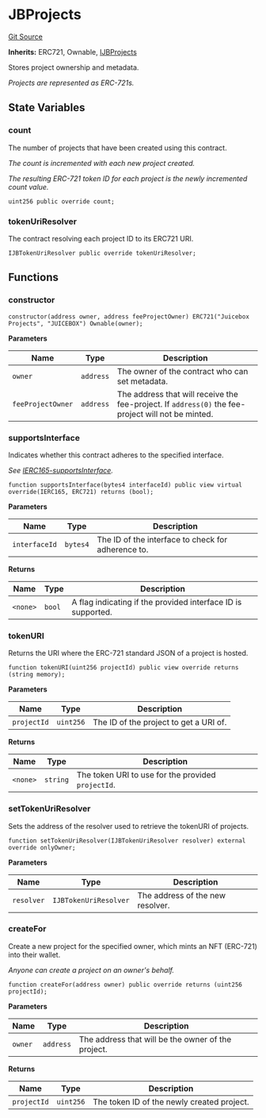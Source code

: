 # JBProjects
[Git Source](https://github.com/Bananapus/nana-core/blob/2998dca2fbd2658e2c8791d6dc8348147d69e28e/src/JBProjects.sol)

**Inherits:**
ERC721, Ownable, [IJBProjects](/docs/v4/api/core/interfaces/IJBProjects.md)

Stores project ownership and metadata.

*Projects are represented as ERC-721s.*


## State Variables
### count
The number of projects that have been created using this contract.

*The count is incremented with each new project created.*

*The resulting ERC-721 token ID for each project is the newly incremented count value.*


```solidity
uint256 public override count;
```


### tokenUriResolver
The contract resolving each project ID to its ERC721 URI.


```solidity
IJBTokenUriResolver public override tokenUriResolver;
```


## Functions
### constructor


```solidity
constructor(address owner, address feeProjectOwner) ERC721("Juicebox Projects", "JUICEBOX") Ownable(owner);
```
**Parameters**

|Name|Type|Description|
|----|----|-----------|
|`owner`|`address`|The owner of the contract who can set metadata.|
|`feeProjectOwner`|`address`|The address that will receive the fee-project. If `address(0)` the fee-project will not be minted.|


### supportsInterface

Indicates whether this contract adheres to the specified interface.

*See [IERC165-supportsInterface](/docs/v4/api/core/JBFeelessAddresses.md#supportsinterface).*


```solidity
function supportsInterface(bytes4 interfaceId) public view virtual override(IERC165, ERC721) returns (bool);
```
**Parameters**

|Name|Type|Description|
|----|----|-----------|
|`interfaceId`|`bytes4`|The ID of the interface to check for adherence to.|

**Returns**

|Name|Type|Description|
|----|----|-----------|
|`<none>`|`bool`|A flag indicating if the provided interface ID is supported.|


### tokenURI

Returns the URI where the ERC-721 standard JSON of a project is hosted.


```solidity
function tokenURI(uint256 projectId) public view override returns (string memory);
```
**Parameters**

|Name|Type|Description|
|----|----|-----------|
|`projectId`|`uint256`|The ID of the project to get a URI of.|

**Returns**

|Name|Type|Description|
|----|----|-----------|
|`<none>`|`string`|The token URI to use for the provided `projectId`.|


### setTokenUriResolver

Sets the address of the resolver used to retrieve the tokenURI of projects.


```solidity
function setTokenUriResolver(IJBTokenUriResolver resolver) external override onlyOwner;
```
**Parameters**

|Name|Type|Description|
|----|----|-----------|
|`resolver`|`IJBTokenUriResolver`|The address of the new resolver.|


### createFor

Create a new project for the specified owner, which mints an NFT (ERC-721) into their wallet.

*Anyone can create a project on an owner's behalf.*


```solidity
function createFor(address owner) public override returns (uint256 projectId);
```
**Parameters**

|Name|Type|Description|
|----|----|-----------|
|`owner`|`address`|The address that will be the owner of the project.|

**Returns**

|Name|Type|Description|
|----|----|-----------|
|`projectId`|`uint256`|The token ID of the newly created project.|


